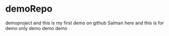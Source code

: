 # demoRepo

demoproject and this is my first demo on github
Salman here
and this is for demo only demo demo demo
